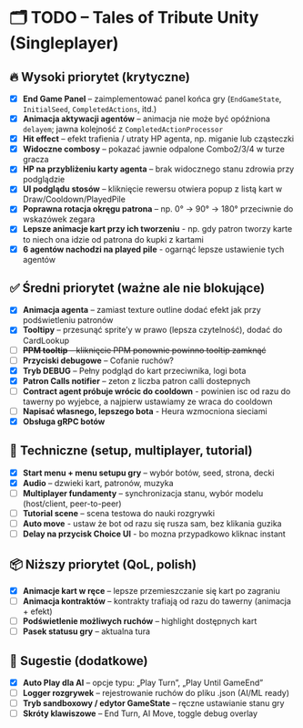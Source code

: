 # 🗂️ TODO – Tales of Tribute Unity (Singleplayer)

## 🔥 Wysoki priorytet (krytyczne)

- [x] **End Game Panel** – zaimplementować panel końca gry (`EndGameState`, `InitialSeed`, `CompletedActions`, itd.)
- [x] **Animacja aktywacji agentów** – animacja nie może być opóźniona `delayem`; jawna kolejność z `CompletedActionProcessor`
- [x] **Hit effect** – efekt trafienia / utraty HP agenta, np. miganie lub cząsteczki
- [x] **Widoczne combosy** – pokazać jawnie odpalone Combo2/3/4 w turze gracza
- [x] **HP na przybliżeniu karty agenta** – brak widocznego stanu zdrowia przy podglądzie
- [x] **UI podglądu stosów** – kliknięcie rewersu otwiera popup z listą kart w Draw/Cooldown/PlayedPile
- [x] **Poprawna rotacja okręgu patrona** – np. 0° → 90° → 180° przeciwnie do wskazówek zegara
- [x] **Lepsze animacje kart przy ich tworzeniu** - np. gdy patron tworzy karte to niech ona idzie od patrona do kupki z kartami
- [x] **6 agentów nachodzi na played pile** - ogarnąć lepsze ustawienie tych agentów

## ✅ Średni priorytet (ważne ale nie blokujące)

- [x] **Animacja agenta** – zamiast texture outline dodać efekt jak przy podświetleniu patronów
- [x] **Tooltipy** – przesunąć sprite’y w prawo (lepsza czytelność), dodać do CardLookup
- [ ] ~~**PPM tooltip** – kliknięcie PPM ponownie powinno tooltip zamknąć~~
- [ ] **Przyciski debugowe** – Cofanie ruchów?
- [x] **Tryb DEBUG** – Pełny podgląd do kart przeciwnika, logi bota
- [x] **Patron Calls notifier** – zeton z liczba patron calli dostepnych
- [ ] **Contract agent próbuje wrócic do cooldown** - powinien isc od razu do tawerny po wyjebce, a najpierw ustawiamy ze wraca do cooldown
- [ ] **Napisać własnego, lepszego bota** - Heura wzmocniona sieciami
- [x] **Obsługa gRPC botów**

## 🧪 Techniczne (setup, multiplayer, tutorial)

- [x] **Start menu + menu setupu gry** – wybór botów, seed, strona, decki
- [x] **Audio** – dzwieki kart, patronów, muzyka
- [ ] **Multiplayer fundamenty** – synchronizacja stanu, wybór modelu (host/client, peer-to-peer)
- [ ] **Tutorial scene** – scena testowa do nauki rozgrywki
- [ ] **Auto move** - ustaw że bot od razu się rusza sam, bez klikania guzika
- [ ] **Delay na przycisk Choice UI** - bo mozna przypadkowo kliknac instant

## 📦 Niższy priorytet (QoL, polish)

- [x] **Animacje kart w ręce** – lepsze przemieszczanie się kart po zagraniu
- [ ] **Animacja kontraktów** – kontrakty trafiają od razu do tawerny (animacja + efekt)
- [ ] **Podświetlenie możliwych ruchów** – highlight dostępnych kart
- [ ] **Pasek statusu gry** – aktualna tura

## 🧠 Sugestie (dodatkowe)

- [x] **Auto Play dla AI** – opcje typu: „Play Turn”, „Play Until GameEnd”
- [ ] **Logger rozgrywek** – rejestrowanie ruchów do pliku .json (AI/ML ready)
- [ ] **Tryb sandboxowy / edytor GameState** – ręczne ustawianie stanu gry
- [ ] **Skróty klawiszowe** – End Turn, AI Move, toggle debug overlay
